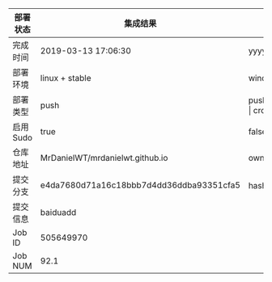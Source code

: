 部署状态 | 集成结果 | 参考值
---|---|---
完成时间 | 2019-03-13 17:06:30 | yyyy-mm-dd hh:mm:ss
部署环境 | linux + stable | window \| linux + stable
部署类型 | push | push \| pull_request \| api \| cron
启用Sudo | true | false \| true
仓库地址 | MrDanielWT/mrdanielwt.github.io | owner_name/repo_name
提交分支 | e4da7680d71a16c18bbb7d4dd36ddba93351cfa5 | hash 16位
提交信息 | baiduadd |
Job ID   | 505649970 |
Job NUM  | 92.1 |

